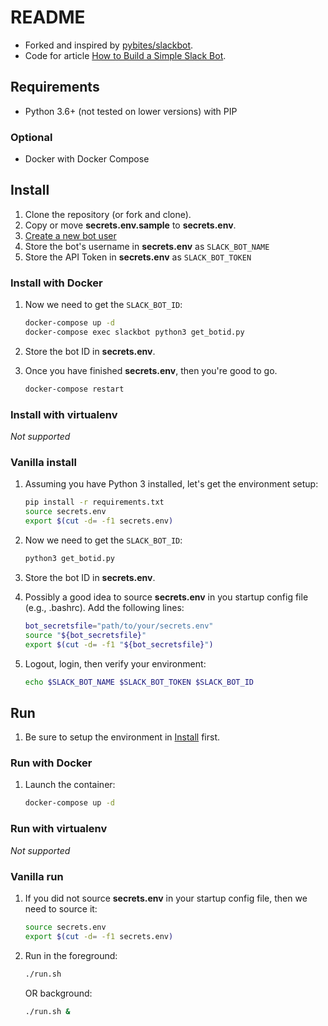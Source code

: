 # README

* Forked and inspired by [pybites/slackbot](https://github.com/pybites/slackbot).
* Code for article [How to Build a Simple Slack Bot](http://pybit.es/simple-chatbot.html).


## Requirements

* Python 3.6+ (not tested on lower versions) with PIP

### Optional

* Docker with Docker Compose


## Install

1. Clone the repository (or fork and clone).
1. Copy or move **secrets.env.sample** to **secrets.env**.
1. [Create a new bot user](https://my.slack.com/services/new/bot)
1. Store the bot's username in **secrets.env** as `SLACK_BOT_NAME`
1. Store the API Token in **secrets.env** as `SLACK_BOT_TOKEN`

### Install with Docker

1. Now we need to get the `SLACK_BOT_ID`:

    ```sh
    docker-compose up -d
    docker-compose exec slackbot python3 get_botid.py
    ```

1. Store the bot ID in **secrets.env**.
1. Once you have finished **secrets.env**, then you're good to go.

    ```sh
    docker-compose restart
    ```


### Install with virtualenv
*Not supported*

### Vanilla install

1. Assuming you have Python 3 installed, let's get the environment
   setup:

    ```sh
    pip install -r requirements.txt
    source secrets.env
    export $(cut -d= -f1 secrets.env)
    ```

1. Now we need to get the `SLACK_BOT_ID`:

    ```sh
    python3 get_botid.py
    ```

1. Store the bot ID in **secrets.env**.
1. Possibly a good idea to source **secrets.env** in you startup config
   file (e.g., .bashrc).  Add the following lines:

   ```sh
   bot_secretsfile="path/to/your/secrets.env"
   source "${bot_secretsfile}"
   export $(cut -d= -f1 "${bot_secretsfile}")
   ```

1. Logout, login, then verify your environment:

    ```sh
    echo $SLACK_BOT_NAME $SLACK_BOT_TOKEN $SLACK_BOT_ID
    ```


## Run

1. Be sure to setup the environment in [Install](#Install) first.

### Run with Docker

1. Launch the container:

    ```sh
    docker-compose up -d
    ```

### Run with virtualenv
*Not supported*

### Vanilla run

1. If you did not source **secrets.env** in your startup config file,
   then we need to source it:

    ```sh
    source secrets.env
    export $(cut -d= -f1 secrets.env)
    ```

1. Run in the foreground:

    ```sh
    ./run.sh
    ```

    OR background:

    ```sh
    ./run.sh &
    ```
